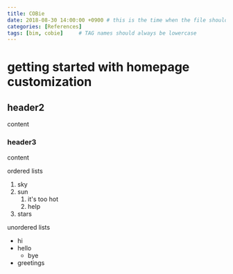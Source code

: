 ```yaml
---
title: COBie
date: 2018-08-30 14:00:00 +0900 # this is the time when the file should be shown to public
categories: [References]
tags: [bim, cobie]     # TAG names should always be lowercase
---
```


# getting started with homepage customization



## header2
content

### header3
content

ordered lists
1. sky
2. sun
    1. it's too hot
    2. help
3. stars

unordered lists
- hi
- hello
    - bye
- greetings

